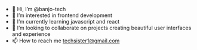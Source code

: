 - 👋 Hi, I’m @banjo-tech
- 👀 I’m interested in frontend development
- 🌱 I’m currently learning javascript and react
- 💞️ I’m looking to collaborate on projects creating beautiful user interfaces and experience
- 📫 How to reach me techsister1@gmail.com


<!---
banjo-tech/banjo-tech is a ✨ special ✨ repository because its `README.md` (this file) appears on your GitHub profile.
You can click the Preview link to take a look at your changes.
--->
